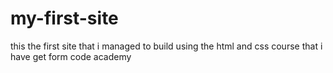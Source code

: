 # my-first-site
this the first site that i managed to build using the html and css course that i have get form code academy
